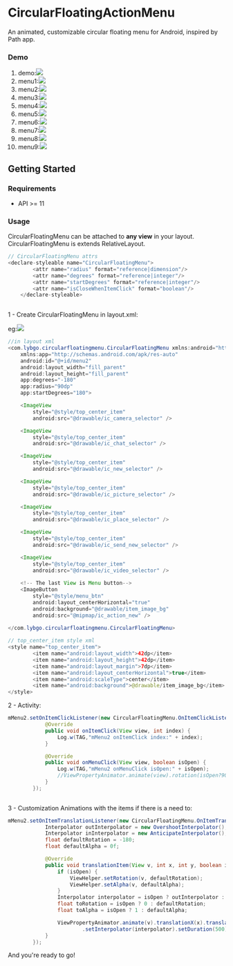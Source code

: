 # CircularFloatingActionMenu


An animated, customizable circular floating menu for Android, inspired by Path app.

### Demo
 1. demo:<img src="demoRes/20150824_181826_5-246.gif">
 2. menu1:<img src="demoRes/20150825093207.png">
 3. menu2:<img src="demoRes/20150825093250.png">
 4. menu3:<img src="demoRes/20150825093309.png">
 5. menu4:<img src="demoRes/20150825093347.png">
 6. menu5:<img src="demoRes/20150825093417.png">
 7. menu6:<img src="demoRes/20150825093435.png">
 8. menu7:<img src="demoRes/20150825093500.png">
 9. menu8:<img src="demoRes/20150825093518.png">
 10. menu9:<img src="demoRes/20150825093555.png">

## Getting Started
### Requirements
- API >= 11

### Usage
CircularFloatingMenu can be attached to **any view** in your layout. CircularFloatingMenu is extends RelativeLayout. 

```java
// CircularFloatingMenu attrs
<declare-styleable name="CircularFloatingMenu">
        <attr name="radius" format="reference|dimension"/>
        <attr name="degrees" format="reference|integer"/>
        <attr name="startDegrees" format="reference|integer"/>
        <attr name="isCloseWhenItemClick" format="boolean"/>
    </declare-styleable>
	
```

1 - Create CircularFloatingMenu in layout.xml:
	
eg:<img src="demoRes/20150825093250.png">
```java
//in layout xml
<com.lybgo.circularfloatingmenu.CircularFloatingMenu xmlns:android="http://schemas.android.com/apk/res/android"
    xmlns:app="http://schemas.android.com/apk/res-auto"
    android:id="@+id/menu2"
    android:layout_width="fill_parent"
    android:layout_height="fill_parent"
    app:degrees="-180"
    app:radius="90dp"
    app:startDegrees="180">

    <ImageView
        style="@style/top_center_item"
        android:src="@drawable/ic_camera_selector" />

    <ImageView
        style="@style/top_center_item"
        android:src="@drawable/ic_chat_selector" />

    <ImageView
        style="@style/top_center_item"
        android:src="@drawable/ic_new_selector" />

    <ImageView
        style="@style/top_center_item"
        android:src="@drawable/ic_picture_selector" />

    <ImageView
        style="@style/top_center_item"
        android:src="@drawable/ic_place_selector" />

    <ImageView
        style="@style/top_center_item"
        android:src="@drawable/ic_send_new_selector" />

    <ImageView
        style="@style/top_center_item"
        android:src="@drawable/ic_video_selector" />
        
	<!-- The last View is Menu button-->
    <ImageButton
        style="@style/menu_btn"
        android:layout_centerHorizontal="true"
        android:background="@drawable/item_image_bg"
        android:src="@mipmap/ic_action_new" />

</com.lybgo.circularfloatingmenu.CircularFloatingMenu>
	
// top_center_item style xml
<style name="top_center_item">
        <item name="android:layout_width">42dp</item>
        <item name="android:layout_height">42dp</item>
        <item name="android:layout_margin">7dp</item>
        <item name="android:layout_centerHorizontal">true</item>
        <item name="android:scaleType">center</item>
        <item name="android:background">@drawable/item_image_bg</item>
</style>
```

2 - Activity:

```java
mMenu2.setOnItemClickListener(new CircularFloatingMenu.OnItemClickListener() {
            @Override
            public void onItemClick(View view, int index) {
                Log.w(TAG,"mMenu2 onItemClick index:" + index);
            }

            @Override
            public void onMenuClick(View view, boolean isOpen) {
                Log.w(TAG,"mMenu2 onMenuClick isOpen:" + isOpen);
                //ViewPropertyAnimator.animate(view).rotation(isOpen?90:0).setDuration(300).start();//Customization Animations of Menu button
            }
        });
 
```

3 - Customization Animations with the items if  there is a need to:

```java
mMenu2.setOnItemTranslationListener(new CircularFloatingMenu.OnItemTranslationListener() {
            Interpolator outInterpolator = new OvershootInterpolator();
            Interpolator inInterpolator = new AnticipateInterpolator();
            float defaultRotation = -180;
            float defaultAlpha = 0f;

            @Override
            public void translationItem(View v, int x, int y, boolean isOpen) {
                if (isOpen) {
                    ViewHelper.setRotation(v, defaultRotation);
                    ViewHelper.setAlpha(v, defaultAlpha);
                }
                Interpolator interpolator = isOpen ? outInterpolator : inInterpolator;
                float toRotation = isOpen ? 0 : defaultRotation;
                float toAlpha = isOpen ? 1 : defaultAlpha;

                ViewPropertyAnimator.animate(v).translationX(x).translationY(y).rotation(toRotation).alpha(toAlpha)
                        .setInterpolator(interpolator).setDuration(500).start();
            }
        });
```
And you're ready to go!



